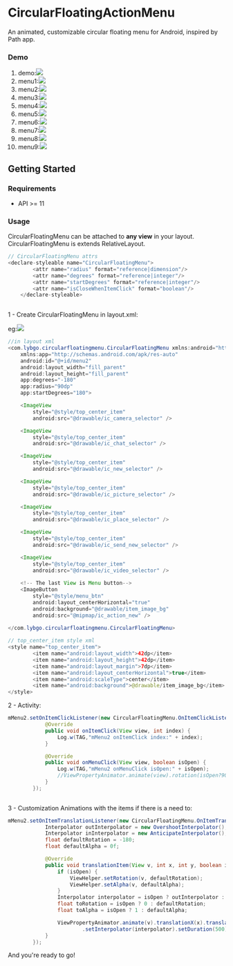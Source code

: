 # CircularFloatingActionMenu


An animated, customizable circular floating menu for Android, inspired by Path app.

### Demo
 1. demo:<img src="demoRes/20150824_181826_5-246.gif">
 2. menu1:<img src="demoRes/20150825093207.png">
 3. menu2:<img src="demoRes/20150825093250.png">
 4. menu3:<img src="demoRes/20150825093309.png">
 5. menu4:<img src="demoRes/20150825093347.png">
 6. menu5:<img src="demoRes/20150825093417.png">
 7. menu6:<img src="demoRes/20150825093435.png">
 8. menu7:<img src="demoRes/20150825093500.png">
 9. menu8:<img src="demoRes/20150825093518.png">
 10. menu9:<img src="demoRes/20150825093555.png">

## Getting Started
### Requirements
- API >= 11

### Usage
CircularFloatingMenu can be attached to **any view** in your layout. CircularFloatingMenu is extends RelativeLayout. 

```java
// CircularFloatingMenu attrs
<declare-styleable name="CircularFloatingMenu">
        <attr name="radius" format="reference|dimension"/>
        <attr name="degrees" format="reference|integer"/>
        <attr name="startDegrees" format="reference|integer"/>
        <attr name="isCloseWhenItemClick" format="boolean"/>
    </declare-styleable>
	
```

1 - Create CircularFloatingMenu in layout.xml:
	
eg:<img src="demoRes/20150825093250.png">
```java
//in layout xml
<com.lybgo.circularfloatingmenu.CircularFloatingMenu xmlns:android="http://schemas.android.com/apk/res/android"
    xmlns:app="http://schemas.android.com/apk/res-auto"
    android:id="@+id/menu2"
    android:layout_width="fill_parent"
    android:layout_height="fill_parent"
    app:degrees="-180"
    app:radius="90dp"
    app:startDegrees="180">

    <ImageView
        style="@style/top_center_item"
        android:src="@drawable/ic_camera_selector" />

    <ImageView
        style="@style/top_center_item"
        android:src="@drawable/ic_chat_selector" />

    <ImageView
        style="@style/top_center_item"
        android:src="@drawable/ic_new_selector" />

    <ImageView
        style="@style/top_center_item"
        android:src="@drawable/ic_picture_selector" />

    <ImageView
        style="@style/top_center_item"
        android:src="@drawable/ic_place_selector" />

    <ImageView
        style="@style/top_center_item"
        android:src="@drawable/ic_send_new_selector" />

    <ImageView
        style="@style/top_center_item"
        android:src="@drawable/ic_video_selector" />
        
	<!-- The last View is Menu button-->
    <ImageButton
        style="@style/menu_btn"
        android:layout_centerHorizontal="true"
        android:background="@drawable/item_image_bg"
        android:src="@mipmap/ic_action_new" />

</com.lybgo.circularfloatingmenu.CircularFloatingMenu>
	
// top_center_item style xml
<style name="top_center_item">
        <item name="android:layout_width">42dp</item>
        <item name="android:layout_height">42dp</item>
        <item name="android:layout_margin">7dp</item>
        <item name="android:layout_centerHorizontal">true</item>
        <item name="android:scaleType">center</item>
        <item name="android:background">@drawable/item_image_bg</item>
</style>
```

2 - Activity:

```java
mMenu2.setOnItemClickListener(new CircularFloatingMenu.OnItemClickListener() {
            @Override
            public void onItemClick(View view, int index) {
                Log.w(TAG,"mMenu2 onItemClick index:" + index);
            }

            @Override
            public void onMenuClick(View view, boolean isOpen) {
                Log.w(TAG,"mMenu2 onMenuClick isOpen:" + isOpen);
                //ViewPropertyAnimator.animate(view).rotation(isOpen?90:0).setDuration(300).start();//Customization Animations of Menu button
            }
        });
 
```

3 - Customization Animations with the items if  there is a need to:

```java
mMenu2.setOnItemTranslationListener(new CircularFloatingMenu.OnItemTranslationListener() {
            Interpolator outInterpolator = new OvershootInterpolator();
            Interpolator inInterpolator = new AnticipateInterpolator();
            float defaultRotation = -180;
            float defaultAlpha = 0f;

            @Override
            public void translationItem(View v, int x, int y, boolean isOpen) {
                if (isOpen) {
                    ViewHelper.setRotation(v, defaultRotation);
                    ViewHelper.setAlpha(v, defaultAlpha);
                }
                Interpolator interpolator = isOpen ? outInterpolator : inInterpolator;
                float toRotation = isOpen ? 0 : defaultRotation;
                float toAlpha = isOpen ? 1 : defaultAlpha;

                ViewPropertyAnimator.animate(v).translationX(x).translationY(y).rotation(toRotation).alpha(toAlpha)
                        .setInterpolator(interpolator).setDuration(500).start();
            }
        });
```
And you're ready to go!



